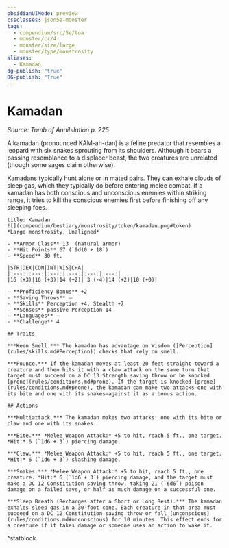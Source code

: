 ```yaml
---
obsidianUIMode: preview
cssclasses: json5e-monster
tags:
  - compendium/src/5e/toa
  - monster/cr/4
  - monster/size/large
  - monster/type/monstrosity
aliases:
  - Kamadan
dg-publish: "true"
DG-publish: "True"
---
```

# Kamadan
*Source: Tomb of Annihilation p. 225*  

A kamadan (pronounced KAM-ah-dan) is a feline predator that resembles a leopard with six snakes sprouting from its shoulders. Although it bears a passing resemblance to a displacer beast, the two creatures are unrelated (though some sages claim otherwise).

Kamadans typically hunt alone or in mated pairs. They can exhale clouds of sleep gas, which they typically do before entering melee combat. If a kamadan has both conscious and unconscious enemies within striking range, it tries to kill the conscious enemies first before finishing off any sleeping foes.

```ad-statblock
title: Kamadan
![](compendium/bestiary/monstrosity/token/kamadan.png#token)
*Large monstrosity, Unaligned*

- **Armor Class** 13  (natural armor)
- **Hit Points** 67 (`9d10 + 18`)
- **Speed** 30 ft.

|STR|DEX|CON|INT|WIS|CHA|
|:---:|:---:|:---:|:---:|:---:|:---:|
|16 (+3)|16 (+3)|14 (+2)| 3 (-4)|14 (+2)|10 (+0)|

- **Proficiency Bonus** +2
- **Saving Throws** ⏤
- **Skills** Perception +4, Stealth +7
- **Senses** passive Perception 14
- **Languages** —
- **Challenge** 4

## Traits

***Keen Smell.*** The kamadan has advantage on Wisdom ([Perception](rules/skills.md#Perception)) checks that rely on smell.

***Pounce.*** If the kamadan moves at least 20 feet straight toward a creature and then hits it with a claw attack on the same turn that target must succeed on a DC 13 Strength saving throw or be knocked [prone](rules/conditions.md#prone). If the target is knocked [prone](rules/conditions.md#prone), the kamadan can make two attacks—one with its bite and one with its snakes—against it as a bonus action.

## Actions

***Multiattack.*** The kamadan makes two attacks: one with its bite or claw and one with its snakes.

***Bite.*** *Melee Weapon Attack:* +5 to hit, reach 5 ft., one target. *Hit:* 6 (`1d6 + 3`) piercing damage.

***Claw.*** *Melee Weapon Attack:* +5 to hit, reach 5 ft., one target. *Hit:* 6 (`1d6 + 3`) slashing damage.

***Snakes.*** *Melee Weapon Attack:* +5 to hit, reach 5 ft., one creature. *Hit:* 6 (`1d6 + 3`) piercing damage, and the target must make a DC 12 Constitution saving throw, taking 21 (`6d6`) poison damage on a failed save, or half as much damage on a successful one.

***Sleep Breath (Recharges after a Short or Long Rest).*** The kamadan exhales sleep gas in a 30-foot cone. Each creature in that area must succeed on a DC 12 Constitution saving throw or fall [unconscious](rules/conditions.md#unconscious) for 10 minutes. This effect ends for a creature if it takes damage or someone uses an action to wake it.
```
^statblock